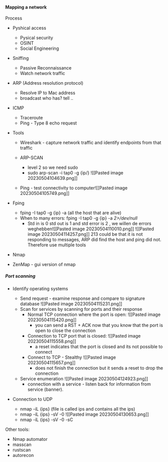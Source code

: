 
#### Mapping a network 


Process
- Pyshical access 
	- Pysical security 
	- OSINT 
	- Social Engineering 

- Sniffing 
	- Passive Reconnaissance 
	- Watch network traffic 

- ARP (Address resolution protocol)
	- Resolve IP to Mac address 
	- broadcast who has? tell .. 
  
- ICMP 
	- Traceroute 
	- Ping - Type 8 echo request 

- Tools 
	- Wireshark - capture network traffic and identify endpoints from that traffic 
	- ARP-SCAN 
		- level 2 so we need sudo 
		- sudo arp-scan -i tap0 -g {ip/}
		![[Pasted image 20230504104639.png]]

	- Ping - test connectivity to computer![[Pasted image 20230504105749.png]]


- Fping 
  - fping -I tap0 -g {ip} -a (all the host that are alive)
  - When to many errors: fping -I tap0 -g {ip} -a *2>/dev/null* 
	  - Std in is 0 std out is 1 and std error is 2 , we willen de errors weghebben![[Pasted image 20230504110010.png]]  ![[Pasted image 20230504114257.png]] 
		213 could be that it is not responding to messages, ARP did find the host and ping did not. Therefore use multiple tools 

- Nmap 
- ZenMap - gui version of nmap

##### Port scanning

- Identify operating systems 
	- Send request - examine response and compare to signature database 
	 ![[Pasted image 20230504115231.png]]
	- Scan for services by scanning for ports and their response 
		- Normal TCP connection where the port is open: ![[Pasted image 20230504115420.png]]
			- you can send a RST + ACK now that you know that the port is open to close the connection 
		- Connection to TCP port that is closed: ![[Pasted image 20230504115558.png]]
			- a reset indicates that the port is closed and its not possible to connect 
		- Connect to TCP - Stealthy ![[Pasted image 20230504115657.png]]
			- does not finish the connection but it sends a reset to drop the connection 
	- Service enumeration ![[Pasted image 20230504124923.png]]
		- connection with a service - listen back for information from service (banner). 
		  
- Connection to UDP 
	- nmap -iL {ips} (file is called ips and contains all the ips)
	- nmap -iL {ips} -sV -0 ![[Pasted image 20230504130653.png]]
	- nmap -iL {ips} -sV -0 -sC 

Other tools: 
- Nmap automator 
- masscan 
- rustscan 
- autorecon 

